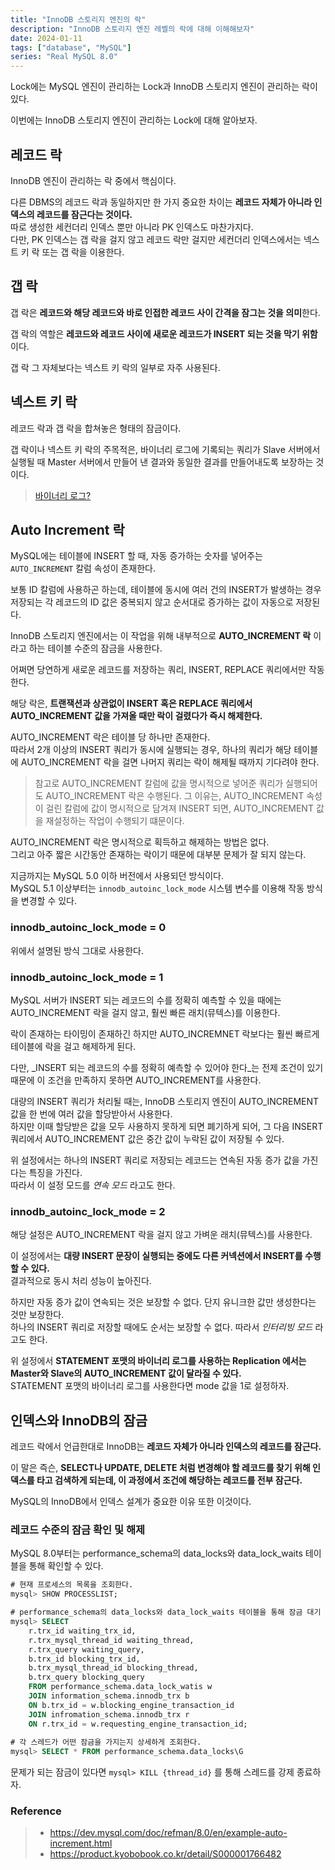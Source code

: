 ```yaml
---
title: "InnoDB 스토리지 엔진의 락"
description: "InnoDB 스토리지 엔진 레벨의 락에 대해 이해해보자"
date: 2024-01-11
tags: ["database", "MySQL"]
series: "Real MySQL 8.0"
---
```


Lock에는 MySQL 엔진이 관리하는 Lock과 InnoDB 스토리지 엔진이 관리하는 락이 있다.

이번에는 InnoDB 스토리지 엔진이 관리하는 Lock에 대해 알아보자.

## 레코드 락

InnoDB 엔진이 관리하는 락 중에서 핵심이다.

다른 DBMS의 레코드 락과 동일하지만 한 가지 중요한 차이는 **레코드 자체가 아니라 인덱스의 레코드를 잠근다는 것이다.**<br>
따로 생성한 세컨더리 인덱스 뿐만 아니라 PK 인덱스도 마찬가지다.<br>
다만, PK 인덱스는 갭 락을 걸지 않고 레코드 락만 걸지만 세컨더리 인덱스에서는 넥스트 키 락 또는 갭 락을 이용한다.

## 갭 락

갭 락은 **레코드와 해당 레코드와 바로 인접한 레코드 사이 간격을 잠그는 것을 의미**한다.

갭 락의 역할은 **레코드와 레코드 사이에 새로운 레코드가 INSERT 되는 것을 막기 위함**이다.

갭 락 그 자체보다는 넥스트 키 락의 일부로 자주 사용된다.

## 넥스트 키 락

레코드 락과 갭 락을 합쳐놓은 형태의 잠금이다.

갭 락이나 넥스트 키 락의 주목적은, 바이너리 로그에 기록되는 쿼리가 Slave 서버에서 실행될 때 Master 서버에서 만들어 낸 결과와 동일한 결과를 만들어내도록 보장하는 것이다.

> [바이너리 로그?](https://www.linux.co.kr/bbs/board.php?bo_table=lecture&wr_id=5775)

## Auto Increment 락

MySQL에는 테이블에 INSERT 할 때, 자동 증가하는 숫자를 넣어주는 `AUTO_INCREMENT` 칼럼 속성이 존재한다.

보통 ID 칼럼에 사용하곤 하는데, 테이블에 동시에 여러 건의 INSERT가 발생하는 경우 저장되는 각 레코드의 ID 값은 중복되지 않고 순서대로 증가하는 값이 자동으로 저장된다.

InnoDB 스토리지 엔진에서는 이 작업을 위해 내부적으로 **AUTO_INCREMENT 락** 이라고 하는 테이블 수준의 잠금을 사용한다.

어쩌면 당연하게 새로운 레코드를 저장하는 쿼리, INSERT, REPLACE 쿼리에서만 작동한다.

해당 락은, **트랜잭션과 상관없이 INSERT 혹은 REPLACE 쿼리에서 AUTO_INCREMENT 값을 가져올 때만 락이 걸렸다가 즉시 해제한다.**

AUTO_INCREMENT 락은 테이블 당 하나만 존재한다.<br>
따라서 2개 이상의 INSERT 쿼리가 동시에 실행되는 경우, 하나의 쿼리가 해당 테이블에 AUTO_INCREMENT 락을 걸면 나머지 쿼리는 락이 해제될 때까지 기다려야 한다.

> 참고로 AUTO_INCREMENT 칼럼에 값을 명시적으로 넣어준 쿼리가 실행되어도 AUTO_INCREMENT 락은 수행된다. 그 이유는, AUTO_INCREMENT 속성이 걸린 칼럼에 값이 명시적으로 담겨져
> INSERT 되면, AUTO_INCREMENT 값을 재설정하는 작업이 수행되기 떄문이다.

AUTO_INCREMENT 락은 명시적으로 획득하고 해제하는 방법은 없다.<br>
그리고 아주 짧은 시간동안 존재하는 락이기 때문에 대부분 문제가 잘 되지 않는다.

지금까지는 MySQL 5.0 이하 버전에서 사용되던 방식이다.<br>
MySQL 5.1 이상부터는 `innodb_autoinc_lock_mode` 시스템 변수를 이용해 작동 방식을 변경할 수 있다.

### innodb_autoinc_lock_mode = 0

위에서 설명된 방식 그대로 사용한다.

### innodb_autoinc_lock_mode = 1

MySQL 서버가 INSERT 되는 레코드의 수를 정확히 예측할 수 있을 때에는 AUTO_INCREMENT 락을 걸지 않고, 훨씬 빠른 래치(뮤텍스)를 이용한다.

락이 존재하는 타이밍이 존재하긴 하지만 AUTO_INCREMNET 락보다는 훨씬 빠르게 테이블에 락을 걸고 해제하게 된다.

다만, _INSERT 되는 레코드의 수를 정확히 예측할 수 있어야 한다_는 전제 조건이 있기 때문에 이 조건을 만족하지 못하면 AUTO_INCREMENT를 사용한다.

대량의 INSERT 쿼리가 처리될 때는, InnoDB 스토리지 엔진이 AUTO_INCREMENT 값을 한 번에 여러 값을 할당받아서 사용한다.<br>
하지만 이때 할당받은 값을 모두 사용하지 못하게 되면 폐기하게 되어, 그 다음 INSERT 쿼리에서 AUTO_INCREMENT 값은 중간 값이 누락된 값이 저장될 수 있다.

위 설정에서는 하나의 INSERT 쿼리로 저장되는 레코드는 연속된 자동 증가 값을 가진다는 특징을 가진다.<br>
따라서 이 설정 모드를 _연속 모드_ 라고도 한다.

### innodb_autoinc_lock_mode = 2

해당 설정은 AUTO_INCREMENT 락을 걸지 않고 가벼운 래치(뮤텍스)를 사용한다.

이 설정에서는 **대량 INSERT 문장이 실행되는 중에도 다른 커넥션에서 INSERT를 수행할 수 있다.**<br>
결과적으로 동시 처리 성능이 높아진다.

하지만 자동 증가 값이 연속되는 것은 보장할 수 없다. 단지 유니크한 값만 생성한다는 것만 보장한다.<br>
하나의 INSERT 쿼리로 저장할 때에도 순서는 보장할 수 없다. 따라서 _인터리빙 모드_ 라고도 한다.

위 설정에서 **STATEMENT 포맷의 바이너리 로그를 사용하는 Replication 에서는 Master와 Slave의 AUTO_INCREMENT 값이 달라질 수 있다.**<br>
STATEMENT 포맷의 바이너리 로그를 사용한다면 mode 값을 1로 설정하자.

## 인덱스와 InnoDB의 잠금

레코드 락에서 언급한대로 InnoDB는 **레코드 자체가 아니라 인덱스의 레코드를 잠근다.**

이 말은 즉슨, **SELECT나 UPDATE, DELETE 처럼 변경해야 할 레코드를 찾기 위해 인덱스를 타고 검색하게 되는데, 이 과정에서 조건에 해당하는 레코드를 전부 잠근다.**

MySQL의 InnoDB에서 인덱스 설계가 중요한 이유 또한 이것이다.

### 레코드 수준의 잠금 확인 및 해제

MySQL 8.0부터는 performance_schema의 data_locks와 data_lock_waits 테이블을 통해 확인할 수 있다.

```sql
# 현재 프로세스의 목록을 조회한다.
mysql> SHOW PROCESSLIST;

# performance_schema의 data_locks와 data_lock_waits 테이블을 통해 잠금 대기 순서를 조회한다.
mysql> SELECT 
    r.trx_id waiting_trx_id, 
    r.trx_mysql_thread_id waiting_thread, 
    r.trx_query waiting_query, 
    b.trx_id blocking_trx_id,
    b.trx_mysql_thread_id blocking_thread, 
    b.trx_query blocking_query 
    FROM performance_schema.data_lock_watis w
    JOIN information_schema.innodb_trx b
    ON b.trx_id = w.blocking_engine_transaction_id
    JOIN infromation_schema.innodb_trx r
    ON r.trx_id = w.requesting_engine_transaction_id;
    
# 각 스레드가 어떤 잠금을 가지는지 상세하게 조회한다.
mysql> SELECT * FROM performance_schema.data_locks\G
```

문제가 되는 잠금이 있다면 `mysql> KILL {thread_id}` 를 통해 스레드를 강제 종료하자.

### Reference

> - https://dev.mysql.com/doc/refman/8.0/en/example-auto-increment.html
> - https://product.kyobobook.co.kr/detail/S000001766482